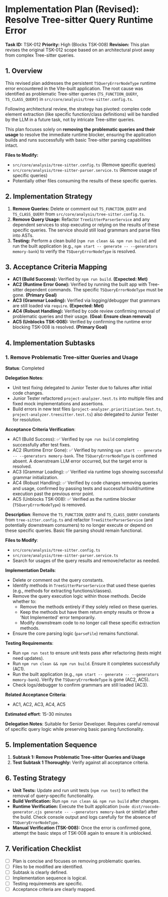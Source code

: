 # Implementation Plan (Revised): Resolve Tree-sitter Query Runtime Error

**Task ID:** TSK-012
**Priority:** High (Blocks TSK-008)
**Revision:** This plan revises the original TSK-012 scope based on an architectural pivot away from complex Tree-sitter queries.

## 1. Overview

This revised plan addresses the persistent `TSQueryErrorNodeType` runtime error encountered in the Vite-built application. The root cause was identified as problematic Tree-sitter queries (`TS_FUNCTION_QUERY`, `TS_CLASS_QUERY`) in `src/core/analysis/tree-sitter.config.ts`.

Following architectural review, the strategy has pivoted: complex code element extraction (like specific function/class definitions) will be handled by the LLM in a future task, not by intricate Tree-sitter queries.

This plan focuses solely on **removing the problematic queries and their usage** to resolve the immediate runtime blocker, ensuring the application builds and runs successfully with basic Tree-sitter parsing capabilities intact.

**Files to Modify:**

- `src/core/analysis/tree-sitter.config.ts` (Remove specific queries)
- `src/core/analysis/tree-sitter-parser.service.ts` (Remove usage of specific queries)
- Potentially other files consuming the results of these specific queries.

## 2. Implementation Strategy

1.  **Remove Queries:** Delete or comment out `TS_FUNCTION_QUERY` and `TS_CLASS_QUERY` from `src/core/analysis/tree-sitter.config.ts`.
2.  **Remove Query Usage:** Refactor `TreeSitterParserService` and any dependent services to stop executing or relying on the results of these specific queries. The service should still load grammars and parse files into ASTs.
3.  **Testing:** Perform a clean build (`npm run clean && npm run build`) and run the built application (e.g., `npm start -- generate -- --generators memory-bank`) to verify the `TSQueryErrorNodeType` is resolved.

## 3. Acceptance Criteria Mapping

- **AC1 (Build Success):** Verified by `npm run build`. **(Expected: Met)**
- **AC2 (Runtime Error Gone):** Verified by running the built app with Tree-sitter dependent commands. The specific `TSQueryErrorNodeType` must be gone. **(Primary Goal)**
- **AC3 (Grammar Loading):** Verified via logging/debugger that grammars are still loaded via `require`. **(Expected: Met)**
- **AC4 (Robust Handling):** Verified by code review confirming removal of problematic queries and their usage. **(Goal: Ensure clean removal)**
- **AC5 (Unblocks TSK-008):** Verified by confirming the runtime error blocking TSK-008 is resolved. **(Primary Goal)**

## 4. Implementation Subtasks

### 1. Remove Problematic Tree-sitter Queries and Usage

**Status**: Completed

**Delegation Notes**:

- Unit test fixing delegated to Junior Tester due to failures after initial code changes.
- Junior Tester refactored `project-analyzer.test.ts` into multiple files and fixed mock implementations and assertions.
- Build errors in new test files (`project-analyzer.prioritization.test.ts`, `project-analyzer.treesitter.test.ts`) also delegated to Junior Tester for resolution.

**Acceptance Criteria Verification**:

- AC1 (Build Success): ✅ Verified by `npm run build` completing successfully after test fixes.
- AC2 (Runtime Error Gone): ✅ Verified by running `npm start -- generate -- --generators memory-bank`. The `TSQueryErrorNodeType` is confirmed absent. A downstream LLM error occurred, but the target error is resolved.
- AC3 (Grammar Loading): ✅ Verified via runtime logs showing successful grammar initialization.
- AC4 (Robust Handling): ✅ Verified by code changes removing queries and usage, confirmed by passing tests and successful build/runtime execution past the previous error point.
- AC5 (Unblocks TSK-008): ✅ Verified as the runtime blocker (`TSQueryErrorNodeType`) is removed.

**Description**: Remove the `TS_FUNCTION_QUERY` and `TS_CLASS_QUERY` constants from `tree-sitter.config.ts` and refactor `TreeSitterParserService` (and potentially downstream consumers) to no longer execute or depend on these specific queries. Basic file parsing should remain functional.

**Files to Modify**:

- `src/core/analysis/tree-sitter.config.ts`
- `src/core/analysis/tree-sitter-parser.service.ts`
- Search for usages of the query results and remove/refactor as needed.

**Implementation Details**:

- Delete or comment out the query constants.
- Identify methods in `TreeSitterParserService` that used these queries (e.g., methods for extracting functions/classes).
- Remove the query execution logic within those methods. Decide whether to:
  - Remove the methods entirely if they solely relied on these queries.
  - Keep the methods but have them return empty results or throw a 'Not Implemented' error temporarily.
  - Modify downstream code to no longer call these specific extraction methods.
- Ensure the core parsing logic (`parseFile`) remains functional.

**Testing Requirements**:

- Run `npm run test` to ensure unit tests pass after refactoring (tests might need updates).
- Run `npm run clean && npm run build`. Ensure it completes successfully (AC1).
- Run the built application (e.g., `npm start -- generate -- --generators memory-bank`). Verify the `TSQueryErrorNodeType` is gone (AC2, AC5).
- Check logs/debugger to confirm grammars are still loaded (AC3).

**Related Acceptance Criteria**:

- AC1, AC2, AC3, AC4, AC5

**Estimated effort**: 15-30 minutes

**Delegation Notes**: Suitable for Senior Developer. Requires careful removal of specific query logic while preserving basic parsing functionality.

## 5. Implementation Sequence

1.  **Subtask 1: Remove Problematic Tree-sitter Queries and Usage**
2.  **Test Subtask 1 Thoroughly:** Verify against all acceptance criteria.

## 6. Testing Strategy

- **Unit Tests:** Update and run unit tests (`npm run test`) to reflect the removal of query-specific functionality.
- **Build Verification:** Run `npm run clean && npm run build` after changes.
- **Runtime Verification:** Execute the built application (`node dist/roocode-generator.cjs generate -- --generators memory-bank` or similar) after the build. Check console output and logs carefully for the absence of `TSQueryErrorNodeType`.
- **Manual Verification (TSK-008):** Once the error is confirmed gone, attempt the basic steps of TSK-008 again to ensure it is unblocked.

## 7. Verification Checklist

- [ ] Plan is concise and focuses on removing problematic queries.
- [ ] Files to be modified are identified.
- [ ] Subtask is clearly defined.
- [ ] Implementation sequence is logical.
- [ ] Testing requirements are specific.
- [ ] Acceptance criteria are clearly mapped.
